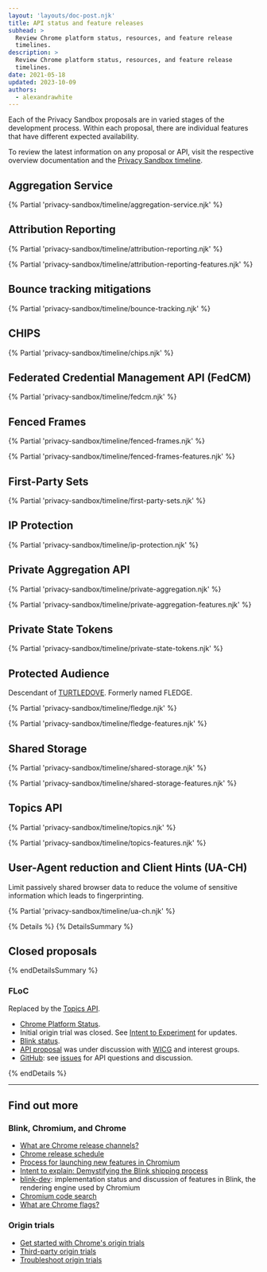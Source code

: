 ```yaml
---
layout: 'layouts/doc-post.njk'
title: API status and feature releases
subhead: >
  Review Chrome platform status, resources, and feature release
  timelines.
description: >
  Review Chrome platform status, resources, and feature release
  timelines.
date: 2021-05-18
updated: 2023-10-09
authors:
  - alexandrawhite
---
```


Each of the Privacy Sandbox proposals are in varied stages of the development
process. Within each proposal, there are individual features that have
different expected availability.

To review the latest information on any proposal or API, visit the respective overview documentation and the [Privacy Sandbox timeline](https://privacysandbox.com/open-web/).

## Aggregation Service

{% Partial 'privacy-sandbox/timeline/aggregation-service.njk' %}

## Attribution Reporting

{% Partial 'privacy-sandbox/timeline/attribution-reporting.njk' %}

{% Partial 'privacy-sandbox/timeline/attribution-reporting-features.njk' %}

## Bounce tracking mitigations

{% Partial 'privacy-sandbox/timeline/bounce-tracking.njk' %}

## CHIPS

{% Partial 'privacy-sandbox/timeline/chips.njk' %}

## Federated Credential Management API (FedCM)

{% Partial 'privacy-sandbox/timeline/fedcm.njk' %}

## Fenced Frames

{% Partial 'privacy-sandbox/timeline/fenced-frames.njk' %}

{% Partial 'privacy-sandbox/timeline/fenced-frames-features.njk' %}

## First-Party Sets

{% Partial 'privacy-sandbox/timeline/first-party-sets.njk' %}

## IP Protection

{% Partial 'privacy-sandbox/timeline/ip-protection.njk' %}

## Private Aggregation API

{% Partial 'privacy-sandbox/timeline/private-aggregation.njk' %}

{% Partial 'privacy-sandbox/timeline/private-aggregation-features.njk' %}

## Private State Tokens

{% Partial 'privacy-sandbox/timeline/private-state-tokens.njk' %}

## Protected Audience

Descendant of [TURTLEDOVE](https://github.com/WICG/turtledove). Formerly
named FLEDGE.

{% Partial 'privacy-sandbox/timeline/fledge.njk' %}

{% Partial 'privacy-sandbox/timeline/fledge-features.njk' %}

## Shared Storage

{% Partial 'privacy-sandbox/timeline/shared-storage.njk' %}

{% Partial 'privacy-sandbox/timeline/shared-storage-features.njk' %}

## Topics API

{% Partial 'privacy-sandbox/timeline/topics.njk' %}

{% Partial 'privacy-sandbox/timeline/topics-features.njk' %}

## User-Agent reduction and Client Hints (UA-CH)

Limit passively shared browser data to reduce the volume of sensitive
information which leads to fingerprinting.

{% Partial 'privacy-sandbox/timeline/ua-ch.njk' %}

{% Details %}
{% DetailsSummary %}

## Closed proposals

{% endDetailsSummary %}

### FLoC

Replaced by the [Topics API](#topics).

- [Chrome Platform Status](https://www.chromestatus.com/features/5710139774468096).
- Initial origin trial was closed.
  See [Intent to Experiment](https://groups.google.com/a/chromium.org/g/blink-dev/c/MmijXrmwrJs)
  for updates.
- [Blink status](https://groups.google.com/a/chromium.org/g/blink-dev/search?q=floc).
- [API proposal](https://github.com/WICG/floc) was under discussion with
  [WICG](https://www.w3.org/community/wicg/) and interest groups.
- [GitHub](https://github.com/WICG/floc): see
  [issues](https://github.com/WICG/floc/issues) for API questions and discussion.

{% endDetails %}

---

## Find out more

### Blink, Chromium, and Chrome

- [What are Chrome release channels?](/docs/web-platform/chrome-release-channels/)
- [Chrome release schedule](https://www.chromestatus.com/features/schedule)
- [Process for launching new features in Chromium](https://www.chromium.org/blink/launching-features)
- [Intent to explain: Demystifying the Blink shipping
  process](https://www.youtube.com/watch?time_continue=291&v=y3EZx_b-7tk)
- [blink-dev](https://groups.google.com/a/chromium.org/g/blink-dev/): implementation
  status and discussion of features in Blink, the rendering engine used by Chromium
- [Chromium code search](https://source.chromium.org/)
- [What are Chrome flags?](/docs/web-platform/chrome-flags/)

### Origin trials

- [Get started with Chrome's origin trials](/docs/web-platform/origin-trials/)
- [Third-party origin trials](/docs/web-platform/third-party-origin-trials/)
- [Troubleshoot origin trials](/docs/web-platform/origin-trial-troubleshooting/)
